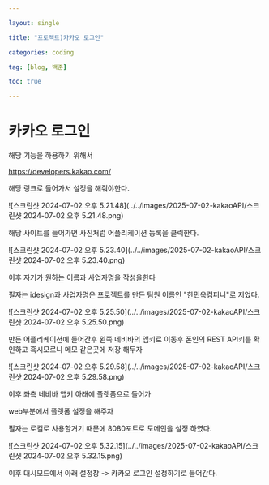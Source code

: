 ```yaml
---

layout: single

title: "프로젝트)카카오 로그인"

categories: coding

tag: [blog, 백준]

toc: true

---
```


# 카카오 로그인

해당 기능을 하용하기 위해서

https://developers.kakao.com/

해당 링크로 들어가서 설정을 해줘야한다.

![스크린샷 2024-07-02 오후 5.21.48](../../images/2025-07-02-kakaoAPI/스크린샷 2024-07-02 오후 5.21.48.png)

해당 사이트를 들어가면 사진처럼 어플리케이션 등록을 클릭한다. 

![스크린샷 2024-07-02 오후 5.23.40](../../images/2025-07-02-kakaoAPI/스크린샷 2024-07-02 오후 5.23.40.png)

이후 자기가 원하는 이름과 사업자명을 작성을한다

필자는 idesign과 사업자명은 프로젝트를 만든 팀원 이름인 "한민욱컴퍼니"로 지었다.

![스크린샷 2024-07-02 오후 5.25.50](../../images/2025-07-02-kakaoAPI/스크린샷 2024-07-02 오후 5.25.50.png)

만든 어플리케이션에 들어간후 왼쪽 네비바의 앱키로 이동후 폰인의 REST API키를 확인하고 혹시모르니 메모 같은곳에 저장 해두자

![스크린샷 2024-07-02 오후 5.29.58](../../images/2025-07-02-kakaoAPI/스크린샷 2024-07-02 오후 5.29.58.png)

이후 좌측 네비바 앱키 아래에 플랫폼으로 들어가

web부분에서 플랫폼 설정을 해주자

필자는 로컬로 사용할거기 때문에 8080포트로 도메인을 설정 하였다.

![스크린샷 2024-07-02 오후 5.32.15](../../images/2025-07-02-kakaoAPI/스크린샷 2024-07-02 오후 5.32.15.png)

이후 대시모드에서 아래 설정창 -> 카카오 로그인 설정하기로 들어간다.




